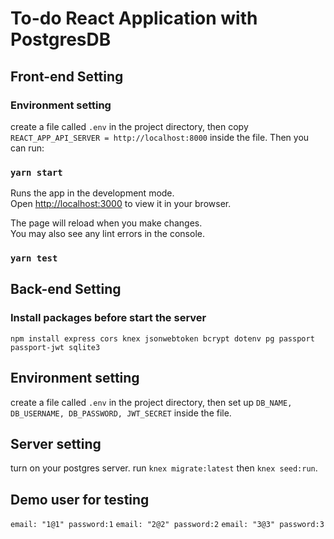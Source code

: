 # To-do React Application with PostgresDB

## Front-end Setting

### Environment setting

create a file called `.env` in the project directory, then copy `REACT_APP_API_SERVER = http://localhost:8000` inside the file. Then you can run:

### `yarn start`

Runs the app in the development mode.\
Open [http://localhost:3000](http://localhost:3000) to view it in your browser.

The page will reload when you make changes.\
You may also see any lint errors in the console.

### `yarn test`

## Back-end Setting

### Install packages before start the server

`npm install express cors knex jsonwebtoken bcrypt dotenv pg passport passport-jwt sqlite3`

## Environment setting

create a file called `.env` in the project directory, then set up `DB_NAME, DB_USERNAME, DB_PASSWORD, JWT_SECRET` inside the file.

## Server setting

turn on your postgres server.
run `knex migrate:latest` then `knex seed:run`.

## Demo user for testing

`email: "1@1" password:1` `email: "2@2" password:2` `email: "3@3" password:3`
